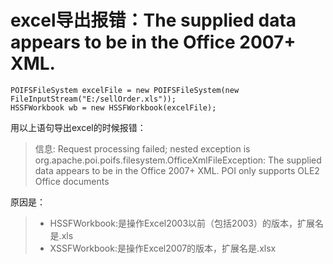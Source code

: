 # excel导出报错：The supplied data appears to be in the Office 2007+ XML.

```
POIFSFileSystem excelFile = new POIFSFileSystem(new FileInputStream("E:/sellOrder.xls"));
HSSFWorkbook wb = new HSSFWorkbook(excelFile);
```

用以上语句导出excel的时候报错：
> 信息: Request processing failed; nested exception is org.apache.poi.poifs.filesystem.OfficeXmlFileException: The supplied data appears to be in the Office 2007+ XML. POI only supports OLE2 Office documents

原因是：
> - HSSFWorkbook:是操作Excel2003以前（包括2003）的版本，扩展名是.xls 
> - XSSFWorkbook:是操作Excel2007的版本，扩展名是.xlsx
